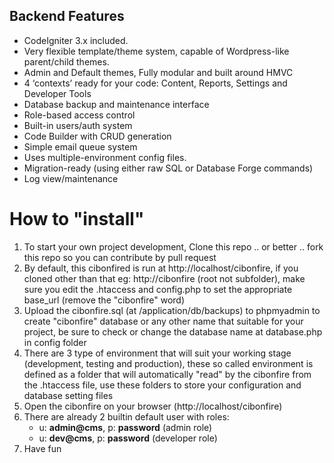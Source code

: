 ## Backend Features
- CodeIgniter 3.x included.
- Very flexible template/theme system, capable of Wordpress-like parent/child themes.
- Admin and Default themes, Fully modular and built around HMVC
- 4 ‘contexts’ ready for your code: Content, Reports, Settings and Developer Tools
- Database backup and maintenance interface
- Role-based access control
- Built-in users/auth system
- Code Builder with CRUD generation
- Simple email queue system
- Uses multiple-environment config files.
- Migration-ready (using either raw SQL or Database Forge commands)
- Log view/maintenance

# How to "install"
1. To start your own project development, Clone this repo .. or better .. fork this repo so you can contribute by pull request
2. By default, this cibonfired is run at http://localhost/cibonfire, if you cloned other than that eg: http://cibonfire (root not subfolder), make sure you edit the .htaccess and config.php to set the appropriate base_url (remove the "cibonfire" word)
3. Upload the cibonfire.sql (at /application/db/backups) to phpmyadmin to create "cibonfire" database or any other name that suitable for your project, be sure to check or change the database name at database.php in config folder
4. There are 3 type of environment that will suit your working stage (development, testing and production), these so called environment is defined as a folder that will automatically "read" by the cibonfire from the .htaccess file, use these folders to store your configuration and database setting files
5. Open the cibonfire on your browser (http://localhost/cibonfire)
6. There are already 2 builtin default user with roles:
    * u: **admin@cms**, p: **password**  (admin role)
    * u: **dev@cms**, p: **password**  (developer role)
7. Have fun
